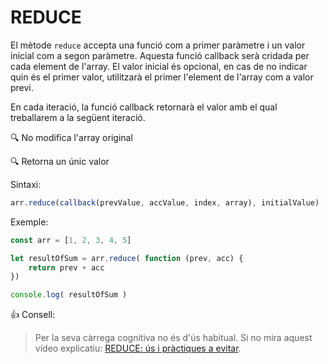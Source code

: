 # **REDUCE**

El mètode ```reduce``` accepta una funció com a primer paràmetre i un valor inicial com a segon paràmetre. Aquesta funció callback serà cridada per cada element de l'array. El valor inicial és opcional, en cas de no indicar quin és el primer valor, utilitzarà el primer l'element de l'array com a valor previ.

En cada iteració, la funció callback retornarà el valor amb el qual treballarem a la següent iteració.

🔍 No modifica l'array original

🔍 Retorna un únic valor

Sintaxi:

```js
arr.reduce(callback(prevValue, accValue, index, array), initialValue)
```

Exemple:

```js
const arr = [1, 2, 3, 4, 5]

let resultOfSum = arr.reduce( function (prev, acc) {
    return prev + acc
})

console.log( resultOfSum )
```

👍 Consell:
> Per la seva càrrega cognitiva no és d'ús habitual. Si no mira aquest vídeo explicatiu: [REDUCE: ús i pràctiques a evitar](https://www.youtube.com/watch?v=S1ZXSoAxEBg).